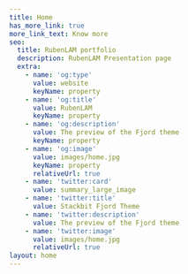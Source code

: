 ```yaml
---
title: Home
has_more_link: true
more_link_text: Know more
seo:
  title: RubenLAM portfolio
  description: RubenLAM Presentation page
  extra:
    - name: 'og:type'
      value: website
      keyName: property
    - name: 'og:title'
      value: RubenLAM
      keyName: property
    - name: 'og:description'
      value: The preview of the Fjord theme
      keyName: property
    - name: 'og:image'
      value: images/home.jpg
      keyName: property
      relativeUrl: true
    - name: 'twitter:card'
      value: summary_large_image
    - name: 'twitter:title'
      value: Stackbit Fjord Theme
    - name: 'twitter:description'
      value: The preview of the Fjord theme
    - name: 'twitter:image'
      value: images/home.jpg
      relativeUrl: true
layout: home
---
```

